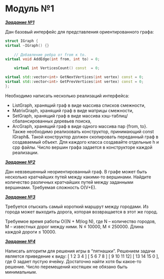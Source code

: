 # Модуль №1

[___Заадание №1___](https://github.com/HanSoloCh/VK_Education_AaDS/blob/main/homework_3/task_1)<br>

Дан базовый интерфейс для представления ориентированного графа:
```cpp
struct IGraph {
virtual ~IGraph() {}
	
	// Добавление ребра от from к to.
virtual void AddEdge(int from, int to) = 0;

	virtual int VerticesCount() const  = 0;

virtual std::vector<int> GetNextVertices(int vertex) const = 0;
virtual std::vector<int> GetPrevVertices(int vertex) const = 0;
};
```

Необходимо написать несколько реализаций интерфейса:
 - ListGraph, хранящий граф в виде массива списков смежности,
 - MatrixGraph, хранящий граф в виде матрицы смежности,
 - SetGraph, хранящий граф в виде массива хэш-таблиц/сбалансированных деревьев поиска,
 - ArcGraph, хранящий граф в виде одного массива пар {from, to}.
Также необходимо реализовать конструктор, принимающий const IGraph&. Такой конструктор должен скопировать переданный граф в создаваемый объект. Для каждого класса создавайте отдельные h и cpp файлы. Число вершин графа задается в конструкторе каждой реализации.


[___Заадание №2___](https://github.com/HanSoloCh/VK_Education_AaDS/blob/main/homework_3/task_2.cpp)<br>

Дан невзвешенный неориентированный граф. В графе может быть несколько кратчайших путей между какими-то вершинами. Найдите количество различных кратчайших путей между заданными вершинами. Требуемая сложность O(V+E).

[___Заадание №3___](https://github.com/HanSoloCh/VK_Education_AaDS/blob/main/homework_3/task_3.cpp)<br>

Требуется отыскать самый короткий маршрут между городами. Из города может выходить дорога, которая возвращается в этот же город.

Требуемое время работы O((N + M)log N), где N – количество городов, M – известных дорог между ними.
N ≤ 10000, M ≤ 250000.
Длина каждой дороги ≤ 10000.

[___Заадание №4___](https://github.com/HanSoloCh/VK_Education_AaDS/blob/main/homework_3/task_4.cpp)<br>

Написать алгоритм для решения игры в “пятнашки”. Решением задачи является приведение к виду: [ 1 2 3 4 ] [ 5 6 7 8 ] [ 9 10 11 12] [ 13 14 15 0 ], где 0 задает пустую ячейку. Достаточно найти хотя бы какое-то решение. Число перемещений костяшек не обязано быть минимальным.

